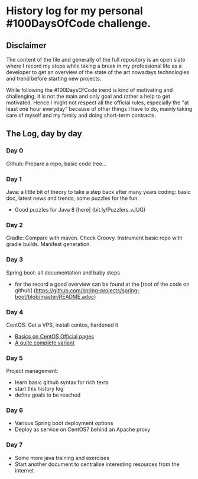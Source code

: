# History log for my personal #100DaysOfCode challenge.

## Disclaimer
The content of the file and generally of the full repository is an open slate where I record my steps while taking a break in my professional life as a developer to get an overview of the state of the art nowadays technologies and trend before starting new projects.

While following the #100DaysOfCode trend is kind of motivating and challenging, it is not the main and only goal and rather a help to get motivated. Hence I might not respect all the official rules, especially the "at least one hour everyday" because of other things I have to do, mainly taking care of myself and my family and doing short-term contracts. 

## The Log, day by day

### Day 0
Github: Prepare a repo, basic code tree...

### Day 1
Java: a little bit of theory to take a step back after many years coding: basic doc, latest news and trends, some puzzles for the fun.
 - Good puzzles for Java 8 [here] (bit.ly/Puzzlers_vJUG)

### Day 2
Gradle: Compare with maven. Check Groovy. Instrument basic repo with gradle builds. Manifest generation.

### Day 3
Spring boot: all documentation and baby steps
 - for the record a good overview can be found at the [root of the code on github] (https://github.com/spring-projects/spring-boot/blob/master/README.adoc)

### Day 4
CentOS: Get a VPS, install centos, hardened it

 - [Basics on CentOS Official pages](https://wiki.centos.org/HowTos/Network/SecuringSSH)
 - [A quite complete variant](https://www.smittix.co.uk/centos-7-server-hardening-guide/)

### Day 5
Project management: 
 - learn basic github syntax for rich texts
 - start this history log
 - define goals to be reached

### Day 6
 - Various Spring boot deployment options
 - Deploy as service on CentOS7 behind an Apache proxy 
 
### Day 7 
 - Some more java training and exercises
 - Start another document to centralise interesting resources from the internet   